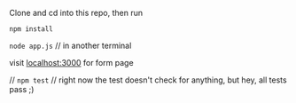 Clone and cd into this repo, then run 

`npm install`

`node app.js` // in another terminal 

visit [localhost:3000](http://localhost:3000) for form page

// `npm test` // right now the test doesn't check for anything, but hey, all tests pass ;)